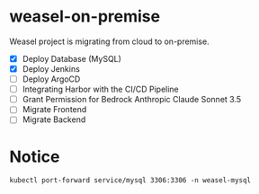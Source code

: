 # weasel-on-premise
Weasel project is migrating from cloud to on-premise.

- [x] Deploy Database (MySQL)
- [x] Deploy Jenkins
- [ ] Deploy ArgoCD
- [ ] Integrating Harbor with the CI/CD Pipeline
- [ ] Grant Permission for Bedrock Anthropic Claude Sonnet 3.5
- [ ] Migrate Frontend
- [ ] Migrate Backend

# Notice

`kubectl port-forward service/mysql 3306:3306 -n weasel-mysql`
